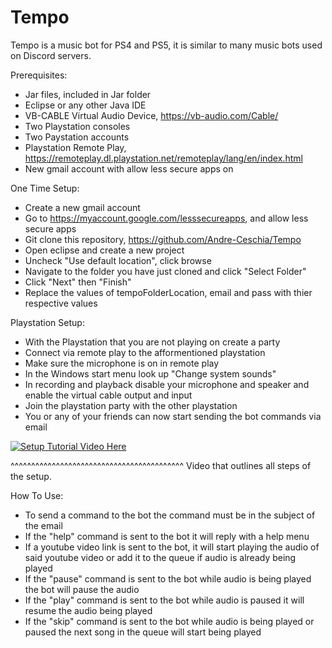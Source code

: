 # Tempo
Tempo is a music bot for PS4 and PS5, it is similar to many music bots used on Discord servers. 

Prerequisites:
  - Jar files, included in Jar folder
  - Eclipse or any other Java IDE
  - VB-CABLE Virtual Audio Device, https://vb-audio.com/Cable/
  - Two Playstation consoles
  - Two Paystation accounts
  - Playstation Remote Play, https://remoteplay.dl.playstation.net/remoteplay/lang/en/index.html
  - New gmail account with allow less secure apps on

One Time Setup:
  - Create a new gmail account
  - Go to https://myaccount.google.com/lesssecureapps, and allow less secure apps
  - Git clone this repository, https://github.com/Andre-Ceschia/Tempo
  - Open eclipse and create a new project
  - Uncheck "Use default location", click browse
  - Navigate to the folder you have just cloned and click "Select Folder"
  - Click "Next" then "Finish"
  - Replace the values of tempoFolderLocation, email and pass with thier respective values

Playstation Setup:
  - With the Playstation that you are not playing on create a party
  - Connect via remote play to the afformentioned playstation
  - Make sure the microphone is on in remote play
  - In the Windows start menu look up "Change system sounds"
  - In recording and playback disable your microphone and speaker and enable the virtual cable output and input
  - Join the playstation party with the other playstation
  - You or any of your friends can now start sending the bot commands via email

[![Setup Tutorial Video Here](https://img.youtube.com/vi/gCoqLMMf9dA/0.jpg)](https://www.youtube.com/watch?v=gCoqLMMf9dA)

^^^^^^^^^^^^^^^^^^^^^^^^^^^^^^^^^^^^^^^^^^
Video that outlines all steps of the setup.

How To Use:
  - To send a command to the bot the command must be in the subject of the email
  - If the "help" command is sent to the bot it will reply with a help menu
  - If a youtube video link is sent to the bot, it will start playing the audio of said youtube video or add it to the queue if audio is already being played
  - If the "pause" command is sent to the bot while audio is being played the bot will pause the audio
  - If the "play" command is sent to the bot while audio is paused it will resume the audio being played
  - If the "skip" command is sent to the bot while audio is being played or paused the next song in the queue will start being played
